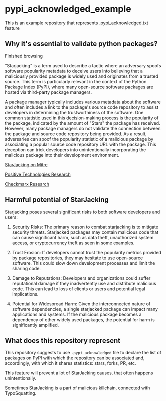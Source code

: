 # pypi_acknowledged_example

This is an example repository that represents .pypi_acknowledged.txt feature

## Why it's essential to validate python packages?

Finished browsing

"Starjacking" is a term used to describe a tactic where an adversary spoofs software popularity metadata to deceive
users into believing that a maliciously provided package is widely used and originates from a trusted source.
This term is particularly relevant in the context of the Python Package Index (PyPI), where many open-source software
packages are hosted via third-party package managers.

A package manager typically includes various metadata about the software and often includes a link to the package's
source code repository to assist developers in determining the trustworthiness of the software. One common statistic
used in this decision-making process is the popularity of the package, indicated by the amount of "Stars" the package
has received. However, many package managers do not validate the connection between the package and source code
repository being provided. As a result, adversaries can spoof the popularity statistic of a malicious package by
associating a popular source code repository URL with the package. This deception can trick developers into
unintentionally incorporating the malicious package into their development environment.

[StarJacking on Mitre](https://capec.mitre.org/data/definitions/693.html)

[Positive Technologies Research](https://www.ptsecurity.com/ww-en/analytics/pt-esc-threat-intelligence/unsecure-dev-p2/)

[Checkmarx Research](https://checkmarx.com/blog/starjacking-making-your-new-open-source-package-popular-in-a-snap/)

## Harmful potential of StarJacking

Starjacking poses several significant risks to both software developers and users:

1. Security Risks: The primary reason to combat starjacking is to mitigate security threats. Starjacked packages may
contain malicious code that can cause significant harm, such as data theft, unauthorized system access, or
cryptocurrency theft as seen in some examples.

2. Trust Erosion: If developers cannot trust the popularity metrics provided by package repositories, they may hesitate
to use open-source software. This could slow down development processes and limit the sharing code.

3. Damage to Reputations: Developers and organizations could suffer reputational damage if they inadvertently use and
distribute malicious code. This can lead to loss of clients or users and potential legal implications.
 
4. Potential for Widespread Harm: Given the interconnected nature of software dependencies, a single starjacked package
can impact many applications and systems. If the malicious package becomes a dependency of other widely used
packages, the potential for harm is significantly amplified.


## What does this repository represent

This repository suggests to use `.pypi_acknowledged` file to declare the list of packages on PyPI with which the
repository can be associated and, accordingly, with which it shares statistics: stars, forks, PR, etc.

This feature will prevent a lot of StarJacking causes, that often happens unintentionally.

Sometimes StarJacking is a part of malicious killchain, connected with TypoSquatting.